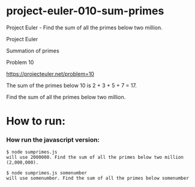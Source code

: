 # project-euler-010-sum-primes
Project Euler - Find the sum of all the primes below two million.

Project Euler

Summation of primes

Problem 10

https://projecteuler.net/problem=10

The sum of the primes below 10 is 2 + 3 + 5 + 7 = 17.

Find the sum of all the primes below two million.

# How to run:

### How run the javascript version:


```
$ node sumprimes.js 
will use 2000000. Find the sum of all the primes below two million (2,000,000).

$ node sumprimes.js somenumber
will use somenumber. Find the sum of all the primes below somenumber
```
